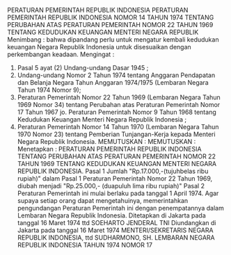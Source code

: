  PERATURAN PEMERINTAH REPUBLIK INDONESIA PERATURAN PEMERINTAH REPUBLIK INDONESIA NOMOR 14 TAHUN 1974 TENTANG PERUBAHAN ATAS PERATURAN PEMERINTAH NOMOR 22 TAHUN 1969 TENTANG KEDUDUKAN KEUANGAN MENTERI NEGARA REPUBLIK
Menimbang :
 bahwa dipandang perlu untuk mengatur kembali kedudukan keuangan Negara Republik Indonesia untuk disesuaikan dengan perkembangan keadaan.
Mengingat :

1. Pasal 5 ayat (2) Undang-undang Dasar 1945 ;
2. Undang-undang Nomor 2 Tahun 1974 tentang Anggaran Pendapatan dan Belanja Negara Tahun Anggaran 1974/1975 (Lembaran Negara Tahun 1974 Nomor 9);
3. Peraturan Pemerintah Nomor 22 Tahun 1969 (Lembaran Negara Tahun 1969 Nomor 34) tentang Perubahan atas Peraturan Pemerintah Nomor 17 Tahun 1967 jo. Peraturan Pemerintah Nomor 9 Tahun 1968 tentang Kedudukan Keuangan Menteri Negara Republik Indonesia ;
4. Peraturan Pemerintah Nomor 14 Tahun 1970 (Lembaran Negara Tahun 1970 Nomor 23) tentang Pemberian Tunjangan-Kerja kepada Menteri Negara Republik Indonesia.
MEMUTUSKAN :
MEMUTUSKAN :
 Menetapkan : PERATURAN PEMERINTAH REPUBLIK INDONESIA TENTANG PERUBAHAN ATAS PERATURAN PEMERINTAH NOMOR 22 TAHUN 1969 TENTANG KEDUDUKAN KEUANGAN MENTERI NEGARA REPUBLIK INDONESIA.
Pasal 1
Jumlah "Rp.17.000,-(tujuhbelas ribu rupiah)" dalam Pasal 1 Peraturan Pemerintah Nomor 22 Tahun 1969, diubah menjadi "Rp.25.000,- (duapuluh lima ribu rupiah)"
Pasal 2
Peraturan Pemerintah ini mulai berlaku pada tanggal 1 April 1974. Agar supaya setiap orang dapat mengetahuinya, memerintahkan pengundangan Peraturan Pemerintah ini dengan penempatannya dalam Lembaran Negara Republik Indonesia. Ditetapkan di Jakarta pada tanggal 16 Maret 1974 ttd SOEHARTO JENDERAL TNI Diundangkan di Jakarta pada tanggal 16 Maret 1974 MENTERI/SEKRETARIS NEGARA REPUBLIK INDONESIA, ttd SUDHARMONO, SH. LEMBARAN NEGARA REPUBLIK INDONESIA TAHUN 1974 NOMOR 17